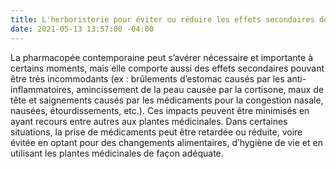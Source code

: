 ```yaml
---
title: L'herboristerie pour éviter ou réduire les effets secondaires des médicaments
date: 2021-05-13 13:57:00 -04:00
---
```



La pharmacopée contemporaine peut s’avérer nécessaire et importante à certains moments, mais elle comporte aussi des effets secondaires pouvant être très incommodants (ex : brûlements d’estomac causés par les anti-inflammatoires, amincissement de la peau causée par la cortisone, maux de tête et saignements causés par les médicaments pour la congestion nasale, nausées, étourdissements, etc.). Ces impacts peuvent être minimisés en ayant recours entre autres aux plantes médicinales. Dans certaines situations, la prise de médicaments peut être retardée ou réduite, voire évitée en optant pour des changements alimentaires, d’hygiène de vie et en utilisant les plantes médicinales de façon adéquate.
